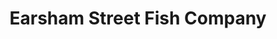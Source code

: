 ---
title: "Earsham Street Fish Company"
url: /bungay/earsham-street-fish-company/
shop: seafood
---